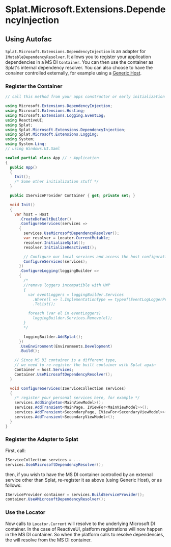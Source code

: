 # Splat.Microsoft.Extensions.DependencyInjection

## Using Autofac

`Splat.Microsoft.Extensions.DependencyInjection` is an adapter for `IMutableDependencyResolver`.
It allows you to register your application dependencies in a MS DI `Container`.  You can then use the container as Splat's internal dependency resolver.
You can also choose to have the conainer controlled externally, for example using a [Generic Host](https://docs.microsoft.com/en-us/aspnet/core/fundamentals/host/generic-host?view=aspnetcore-2.2#configureappconfiguration).

### Register the Container

```cs
// call this method from your apps constructor or early initialization code

using Microsoft.Extensions.DependencyInjection;
using Microsoft.Extensions.Hosting;
using Microsoft.Extensions.Logging.EventLog;
using ReactiveUI;
using Splat;
using Splat.Microsoft.Extensions.DependencyInjection;
using Splat.Microsoft.Extensions.Logging;
using System;
using System.Linq;
// using Windows.UI.Xaml

sealed partial class App // : Application
{   
  public App()
  {
    Init();
    /* Some other initialization stuff */
  }                     

  public IServiceProvider Container { get; private set; }

  void Init()
  {
    var host = Host
      .CreateDefaultBuilder()
      .ConfigureServices(services =>
      {
        services.UseMicrosoftDependencyResolver();
        var resolver = Locator.CurrentMutable;
        resolver.InitializeSplat();
        resolver.InitializeReactiveUI();

        // Configure our local services and access the host configuration
        ConfigureServices(services);
      })
      .ConfigureLogging(loggingBuilder =>
      {
        /*
        //remove loggers incompatible with UWP
        {
          var eventLoggers = loggingBuilder.Services
            .Where(l => l.ImplementationType == typeof(EventLogLoggerProvider))
            .ToList();

          foreach (var el in eventLoggers)
            loggingBuilder.Services.Remove(el);
        }
        */

        loggingBuilder.AddSplat();
      })
      .UseEnvironment(Environments.Development)
      .Build();

    // Since MS DI container is a different type,
    // we need to re-register the built container with Splat again
    Container = host.Services;
    Container.UseMicrosoftDependencyResolver();
  }

  void ConfigureServices(IServiceCollection services)
  {
    /* register your personal services here, for example */
    services.AddSingleton<MainViewModel>();
    services.AddTransient<MainPage, IViewFor<MainViewModel>>();
    services.AddTransient<SecondaryPage, IViewFor<SecondaryViewModel>>();    
    services.AddTransient<SecondaryViewModel>();
  }
}  
```

### Register the Adapter to Splat

First, call:

```cs
IServiceCollection services = ...
services.UseAMicrosoftDependencyResolver();
```

then, if you wish to have the MS DI container controlled by an external service other than Splat, re-register it as above (using Generic Host), or as follows:

```cs
IServiceProvider container = services.BuildServiceProvider();
container.UseAMicrosoftDependencyResolver();
```

### Use the Locator

Now calls to `Locator.Current` will resolve to the underlying Microsoft DI container.  In the case of ReactiveUI, platform registrations will now happen in the MS DI container.  So when the platform calls to resolve dependencies, the will resolve from the MS DI container.
